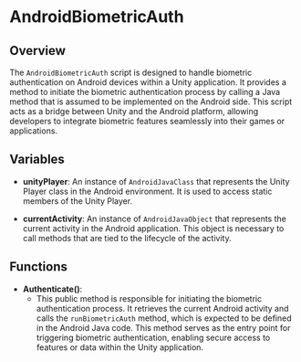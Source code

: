 # AndroidBiometricAuth

## Overview
The `AndroidBiometricAuth` script is designed to handle biometric authentication on Android devices within a Unity application. It provides a method to initiate the biometric authentication process by calling a Java method that is assumed to be implemented on the Android side. This script acts as a bridge between Unity and the Android platform, allowing developers to integrate biometric features seamlessly into their games or applications.

## Variables

- **unityPlayer**: An instance of `AndroidJavaClass` that represents the Unity Player class in the Android environment. It is used to access static members of the Unity Player.
  
- **currentActivity**: An instance of `AndroidJavaObject` that represents the current activity in the Android application. This object is necessary to call methods that are tied to the lifecycle of the activity.

## Functions

- **Authenticate()**: 
  - This public method is responsible for initiating the biometric authentication process. It retrieves the current Android activity and calls the `runBiometricAuth` method, which is expected to be defined in the Android Java code. This method serves as the entry point for triggering biometric authentication, enabling secure access to features or data within the Unity application.